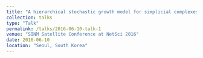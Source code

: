 ```yaml
---
title: "A hierarchical stochastic growth model for simplicial complexes"
collection: talks
type: "Talk"
permalink: /talks/2016-06-10-talk-1
venue: "SINM Satellite Conference at NetSci 2016"
date: 2016-06-10
location: "Seoul, South Korea"
---
```

